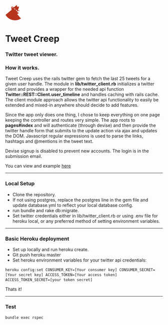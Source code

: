 ![alt text](https://github.com/nooysters/TweetCreep/blob/master/app/assets/images/logo.png) 
# Tweet Creep 
### Twitter tweet viewer.

### How it works.


Tweet Creep uses the rails twitter gem to fetch the last 25 tweets for a given user handle. The module in **lib/twitter_client.rb** initializes a twitter client and provides a wrapper for the needed api function **Twitter::REST::Client.user_timeline** and handles caching with rails cache. The client module approach allows the twitter api functionality to easily be extended and mixed-in anywhere should decide to add features.


Since the app only does one thing, I chose to keep everything on one page keeping the controller and routes very simple. The app roots to **pages#index** and will authenticate (through devise) and then provide the twitter handle form that submits to the update action via ajax and updates the DOM. Javascript regular expressions is used to parse the links, hashtags and @mentions in the tweet text.


Devise signup is disabled to prevent new accounts. The login is in the submission email.

You can view and example [here](http://desolate-oasis-3548.herokuapp.com/)

---

### Local Setup
* Clone the repository.
* If not using postgres, replace the postgres line in the gem file and update database.yml to reflect your local database config.
* run bundle and rake db:migrate.
* Set twitter credentials either in lib/twitter_client.rb or using .env file for heroku local, or any preferred method of setting environment variables.

---

### Basic Heroku deployment
* Set up locally and run heroku create.
* Git push heroku master
* Set heroku environment variables for your twitter api credentials:

```
heroku config:set CONSUMER_KEY=[Your consumer key] CONSUMER_SECRET=[Your secret key] ACCESS_TOKEN=[Your access token] ACCESS_TOKEN_SECRET=[your token secret]
```
Thats it!

---

### Test

```
bundle exec rspec
```